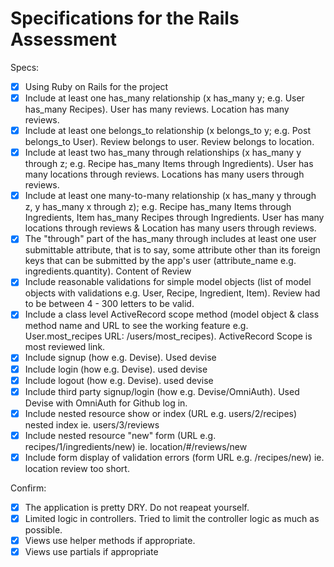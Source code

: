 # Specifications for the Rails Assessment

Specs:
- [x] Using Ruby on Rails for the project
- [x] Include at least one has_many relationship (x has_many y; e.g. User has_many Recipes). User has many reviews. Location has many reviews.
- [x] Include at least one belongs_to relationship (x belongs_to y; e.g. Post belongs_to User). Review belongs to user. Review belongs to location. 
- [x] Include at least two has_many through relationships (x has_many y through z; e.g. Recipe has_many Items through Ingredients). User has many locations through reviews. Locations has many users through reviews. 
- [x] Include at least one many-to-many relationship (x has_many y through z, y has_many x through z); e.g. Recipe has_many Items through Ingredients, Item has_many Recipes through Ingredients. User has many locations through reviews & Location has many users through reviews.
- [x] The "through" part of the has_many through includes at least one user submittable attribute, that is to say, some attribute other than its foreign keys that can be submitted by the app's user (attribute_name e.g. ingredients.quantity). Content of Review
- [x] Include reasonable validations for simple model objects (list of model objects with validations e.g. User, Recipe, Ingredient, Item). Review had to be between 4 - 300 letters to be valid.
- [x] Include a class level ActiveRecord scope method (model object & class method name and URL to see the working feature e.g. User.most_recipes URL: /users/most_recipes). ActiveRecord Scope is most reviewed link.
- [x] Include signup (how e.g. Devise). Used devise 
- [x] Include login (how e.g. Devise). used devise
- [x] Include logout (how e.g. Devise). used devise
- [x] Include third party signup/login (how e.g. Devise/OmniAuth). Used Devise with OmniAuth for Github log in.
- [x] Include nested resource show or index (URL e.g. users/2/recipes) 
        nested index ie. users/3/reviews 
- [x] Include nested resource "new" form (URL e.g. recipes/1/ingredients/new)
        ie. location/#/reviews/new
- [x] Include form display of validation errors (form URL e.g. /recipes/new)
        ie. location review too short.

Confirm:
- [x] The application is pretty DRY. Do not reapeat yourself.
- [x] Limited logic in controllers. Tried to limit the controller logic as much as possible. 
- [x] Views use helper methods if appropriate. 
- [x] Views use partials if appropriate